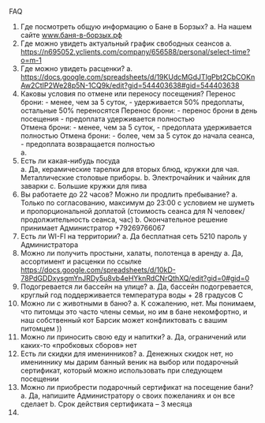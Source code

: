 FAQ
1.	Где посмотреть общую информацию о Бане в Борзых? 
a.	На нашем сайте www.баня-в-борзых.рф
2.	Где можно увидеть актуальный график свободных сеансов 
a.	https://n695052.yclients.com/company/656588/personal/select-time?o=m-1
3.	Где можно увидеть расценки? 
a.	https://docs.google.com/spreadsheets/d/19KUdcMGdJTlgPbt2CbCOKnAw2CtIP2We28p5N-1CQ9k/edit?gid=544403638#gid=544403638
4.	Каковы условия по отмене или переносу посещения? 
Перенос брони: 	- менее, чем за 5 суток, - удерживается 50% предоплаты, остальные 50% переносятся
Перенос брони: 	- перенос брони в день посещения - предоплата удерживается полностью					
Отмена брони:	- менее, чем за 5 суток, - предоплата удерживается полностью
Отмена брони:	- более, чем за 5 суток до начала сеанса, - предоплата возвращается полностью					
a.	
5.	Есть ли какая-нибудь посуда  
a.	Да, керамические тарелки для вторых блюд, кружки для чая. Металлические столовые приборы. 
b.	Электрочайник и чайник для заварки 
c.	Большие кружки для пива 
6.	Вы работаете до 22 часов? Можно ли продлить пребывание?
a.	Только по согласованию, максимум до 23:00 с условием не шуметь и пропорциональной доплатой (стоимость сеанса для N человек/продолжительность сеанса, час) 
b.	Окончательное решение принимает Администратор +79269766067
7.	Есть ли WI-FI на территории?
a.	Да бесплатная сеть 5210  пароль у Администратора 
8.	Можно ли получить простыни, халаты, полотенца в аренду
a.	Да, ассортимент и расценки по ссылке https://docs.google.com/spreadsheets/d/10kD-78PdGDDxysgmYnJRDy5u8vb4eHYknRdCNrQthXQ/edit?gid=0#gid=0
9.	Подогревается ли бассейн на улице?
a.	Да, бассейн подогревается, круглый год поддерживается температура воды + 28 градусов С
10.	Можно ли с животными в баню? 
a.	К сожалению, нет. Мы понимаем, что питомцы это часто члены семьи, но им в бане некомфортно, и наш собственный кот Барсик может конфликтовать с вашим питомцем ))
11.	Можно ли приносить свою еду и напитки?
a.	Да, ограничений или каких-то «пробковых сборов» нет
12.	Есть ли скидки для именинников? 
a.	Денежных скидок нет, но имениннику мы дарим банный веник на выбор или подарочный сертификат, который можно использовать при следующем посещении 
13.	Можно ли приобрести подарочный сертификат на посещение бани? 
a.	Да, напишите Администратору о своих пожеланиях и он все сделает 
b.	Срок действия сертификата – 3 месяца 
14.	
